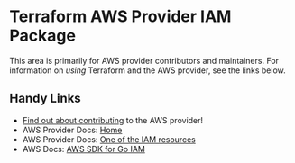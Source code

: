# Terraform AWS Provider IAM Package

This area is primarily for AWS provider contributors and maintainers. For information on _using_ Terraform and the AWS provider, see the links below.


## Handy Links

* [Find out about contributing](../../../docs/contributing) to the AWS provider!
* AWS Provider Docs: [Home](https://registry.terraform.io/providers/hashicorp/aws/latest/docs)
* AWS Provider Docs: [One of the IAM resources](https://registry.terraform.io/providers/hashicorp/aws/latest/docs/resources/iam_access_key)
* AWS Docs: [AWS SDK for Go IAM](https://docs.aws.amazon.com/sdk-for-go/api/service/iam/)
